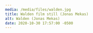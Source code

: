 ```yaml
---
media: /media/files/walden.jpg
title: Walden film still (Jonas Mekas)
alt: Walden (Jonas Mekas)
date: 2020-10-30 17:57:00 -0500
---
```

